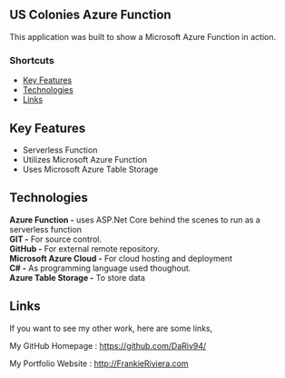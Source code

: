 ## US Colonies Azure Function

This application was built to show a Microsoft Azure Function in action.


### Shortcuts
* [Key Features](https://github.com/DaRiv94/FGR-API-Docs#Key-Features)
* [Technologies](https://github.com/DaRiv94/FGR-API-Docs#Technologies)
* [Links](https://github.com/DaRiv94/FGR-API-Docs#Links)

## Key Features

* Serverless Function
* Utilizes Microsoft Azure Function
* Uses Microsoft Azure Table Storage





## Technologies

**Azure Function -** uses ASP.Net Core behind the scenes to run as a serverless function<br>
**GIT -** For source control.<br>
**GitHub -** For external remote repository.<br>
**Microsoft Azure Cloud -** For cloud hosting and deployment<br>
**C# -** As programming language used thoughout.<br>
**Azure Table Storage -** To store data<br>


## Links


If you want to see my other work, here are some links,

My GitHub Homepage : https://github.com/DaRiv94/

My Portfolio Website : http://FrankieRiviera.com
